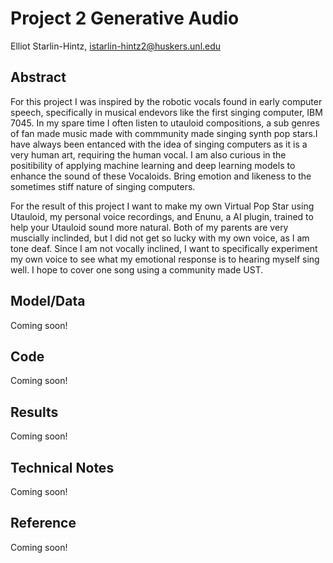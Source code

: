 # Project 2 Generative Audio

Elliot Starlin-Hintz, istarlin-hintz2@huskers.unl.edu

## Abstract

For this project I was inspired by the robotic vocals found in early computer speech, specifically in musical endevors like the first singing computer, IBM 7045. In my spare time I often listen to utauloid compositions, a sub genres of fan made music made with commmunity made singing synth pop stars.I have always been entanced with the idea of singing computers as it is a very human art, requiring the human vocal. I am also curious in the positibility of applying machine learning and deep learning models to enhance the sound of these Vocaloids. Bring emotion and likeness to the sometimes stiff nature of singing computers. 

For the result of this project I want to make my own Virtual Pop Star using Utauloid, my personal voice recordings, and Enunu, a AI plugin, trained to help your Utauloid sound more natural. Both of my parents are very muscially inclinded, but I did not get so lucky with my own voice, as I am tone deaf. Since I am not vocally inclined, I want to specifically experiment my own voice to see what my emotional response is to hearing myself sing well. I hope to cover one song using a community made UST. 
 
## Model/Data
 
 Coming soon!
 
## Code

Coming soon!

## Results

Coming soon!

## Technical Notes

Coming soon!

## Reference

Coming soon! 
